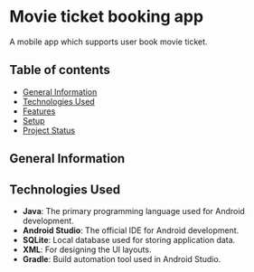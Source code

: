 # Movie ticket booking app
A mobile app which supports user book movie ticket.

## Table of contents
* [General Information](#general-information)
* [Technologies Used](#technologies-used)
* [Features](#features)
* [Setup](#Setup)
* [Project Status](#project-status)

## General Information



## Technologies Used
- **Java**: The primary programming language used for Android development.
- **Android Studio**: The official IDE for Android development.
- **SQLite**: Local database used for storing application data.
- **XML**: For designing the UI layouts.
- **Gradle**: Build automation tool used in Android Studio.
